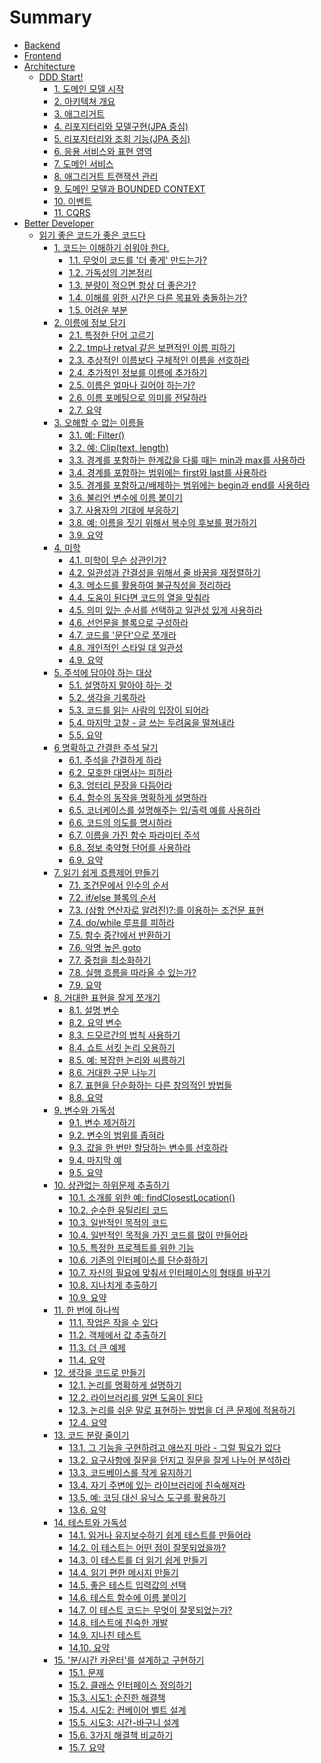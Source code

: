# Summary

* [Backend](content/backend/index.md) 
* [Frontend](content/frontend/index.md)
* [Architecture](content/architecture/index.md)
    * [DDD Start!](content/architecture/ddd-start!/index.md)
        * [1. 도메인 모델 시작](content/architecture/ddd-start!/1.md)
        * [2. 아키텍쳐 개요]()
        * [3. 애그리거트]()
        * [4. 리포지터리와 모델구현(JPA 중심)]()
        * [5. 리포지터리와 조회 기능(JPA 중심)]()
        * [6. 응용 서비스와 표현 영역]()
        * [7. 도메인 서비스]()
        * [8. 애그리거트 트랜잭션 관리]()
        * [9. 도메인 모델과 BOUNDED CONTEXT]()
        * [10. 이벤트]()
        * [11. CQRS]()
* [Better Developer](content/better-developer/index.md)
    * [읽기 좋은 코드가 좋은 코드다](content/better-developer/the-art-of-readable-code/index.md)
        * [1. 코드는 이해하기 쉬워야 한다.](content/better-developer/the-art-of-readable-code/index.md)
            * [1.1. 무엇이 코드를 '더 좋게' 만드는가?](content/better-developer/the-art-of-readable-code/1-1.md)
            * [1.2. 가독성의 기본정리](content/better-developer/the-art-of-readable-code/1-2.md)
            * [1.3. 분량이 적으면 항상 더 좋은가?](content/better-developer/the-art-of-readable-code/1-3.md)
            * [1.4. 이해를 위한 시간은 다른 목표와 충돌하는가?]()
            * [1.5. 어려운 부분]()
        * [2. 이름에 정보 담기]()
            * [2.1. 특정한 단어 고르기]()
            * [2.2. tmp나 retval 같은 보편적인 이름 피하기]()
            * [2.3. 추상적인 이름보다 구체적인 이름을 선호하라]()
            * [2.4. 추가적인 정보를 이름에 추가하기]()
            * [2.5. 이름은 얼마나 길어야 하는가?]()
            * [2.6. 이름 포메팅으로 의미를 전달하라]()
            * [2.7. 요약]()
        * [3. 오해할 수 없는 이름들]()
            * [3.1. 예: Filter()]()
            * [3.2. 예: Clip(text, length)]()
            * [3.3. 경계를 포함하는 한계값을 다룰 때는 min과 max를 사용하라]()
            * [3.4. 경계를 포함하는 범위에는 first와 last를 사용하라]()
            * [3.5. 경계를 포함하고/배제하는 범위에는 begin과 end를 사용하라]()
            * [3.6. 불리언 변수에 이름 붙이기]()
            * [3.7. 사용자의 기대에 부응하기]()
            * [3.8. 예: 이름을 짓기 위해서 복수의 후보를 평가하기]()
            * [3.9. 요약]()
        * [4. 미학]()
            * [4.1. 미학이 무슨 상관인가?]()
            * [4.2. 일관성과 간결성을 위해서 줄 바꿈을 재정렬하기]()
            * [4.3. 메소드를 활용하여 불규칙성을 정리하라]()
            * [4.4. 도움이 된다면 코드의 열을 맞춰라]()
            * [4.5. 의미 있는 순서를 선택하고 일관성 있게 사용하라]()
            * [4.6. 선언문을 블록으로 구성하라]()
            * [4.7. 코드를 '문단'으로 쪼개라]()
            * [4.8. 개인적인 스타일 대 일관성]()
            * [4.9. 요약]()
        * [5. 주석에 담아야 하는 대상]()
            * [5.1. 설명하지 말아야 하는 것]()
            * [5.2. 생각을 기록하라]()
            * [5.3. 코드를 읽는 사람의 입장이 되어라]()
            * [5.4. 마지막 고찰 - 글 쓰는 두려움을 떨쳐내라]()
            * [5.5. 요약]()
        * [6 명확하고 간결한 주석 달기]()
            * [6.1. 주석을 간결하게 하라]()
            * [6.2. 모호한 대명사는 피하라]()
            * [6.3. 엉터리 문장을 다듬어라]()
            * [6.4. 함수의 동작을 명확하게 설명하라]()
            * [6.5. 코너케이스를 설명해주는 입/출력 예를 사용하라]()
            * [6.6. 코드의 의도를 명시하라]()
            * [6.7. 이름을 가진 함수 파라미터 주석]()
            * [6.8. 정보 축약형 단어를 사용하라]()
            * [6.9. 요약]()
        * [7. 읽기 쉽게 흐름제어 만들기]()
            * [7.1. 조건문에서 인수의 순서]()
            * [7.2. if/else 블록의 순서]()
            * [7.3. (삼항 연산자로 알려진)?:를 이용하는 조건문 표현]()
            * [7.4. do/while 루프를 피하라]()
            * [7.5. 함수 중간에서 반환하기]()
            * [7.6. 악명 높은 goto]()
            * [7.7. 중첩을 최소화하기]()
            * [7.8. 실행 흐름을 따라올 수 있는가?]()
            * [7.9. 요약]()
        * [8. 거대한 표현을 잘게 쪼개기]()
            * [8.1. 설명 변수]()
            * [8.2. 요약 변수]()
            * [8.3. 드모르간의 법칙 사용하기]()
            * [8.4. 쇼트 서킷 논리 오용하기]()
            * [8.5. 예: 복잡한 논리와 씨름하기]()
            * [8.6. 거대한 구문 나누기]()
            * [8.7. 표현을 단순화하는 다른 창의적인 방법들]()
            * [8.8. 요약]()
        * [9. 변수와 가독성]()
            * [9.1. 변수 제거하기]()
            * [9.2. 변수의 범위를 좁혀라]()
            * [9.3. 값을 한 번만 할당하는 변수를 선호하라]()
            * [9.4. 마지막 예]()
            * [9.5. 요약]()
        * [10. 상관없는 하위문제 추출하기]()
            * [10.1. 소개를 위한 예: findClosestLocation()]()
            * [10.2. 순수한 유틸리티 코드]()
            * [10.3. 일반적인 목적의 코드]()
            * [10.4. 일반적인 목적을 가진 코드를 많이 만들어라]()
            * [10.5. 특정한 프로젝트를 위한 기능]()
            * [10.6. 기존의 인터페이스를 단순화하기]()
            * [10.7. 자신의 필요에 맞춰서 인터페이스의 형태를 바꾸기]()
            * [10.8. 지나치게 추출하기]()
            * [10.9. 요약]()
        * [11. 한 번에 하나씩]()
            * [11.1. 작업은 작을 수 있다]()
            * [11.2. 객체에서 값 추출하기]()
            * [11.3. 더 큰 예제]()
            * [11.4. 요약]()
        * [12. 생각을 코드로 만들기]()
            * [12.1. 논리를 명확하게 설명하기]()
            * [12.2. 라이브러리를 알면 도움이 된다]()
            * [12.3. 논리를 쉬운 말로 표현하는 방법을 더 큰 문제에 적용하기]()
            * [12.4. 요약]()
        * [13. 코드 분량 줄이기]()
            * [13.1. 그 기능을 구현하려고 애쓰지 마라 - 그럴 필요가 없다]()
            * [13.2. 요구사항에 질문을 던지고 질문을 잘게 나누어 분석하라]()
            * [13.3. 코드베이스를 작게 유지하기]()
            * [13.4. 자기 주변에 있는 라이브러리에 친숙해져라]()
            * [13.5. 예: 코딩 대신 유닉스 도구를 활용하기]()
            * [13.6. 요약]()
        * [14. 테스트와 가독성]()
            * [14.1. 읽거나 유지보수하기 쉽게 테스트를 만들어라]()
            * [14.2. 이 테스트는 어떤 점이 잘못되었을까?]()
            * [14.3. 이 테스트를 더 읽기 쉽게 만들기]()
            * [14.4. 읽기 편한 메시지 만들기]()
            * [14.5. 좋은 테스트 입력값의 선택]()
            * [14.6. 테스트 함수에 이름 붙이기]()
            * [14.7. 이 테스트 코드는 무엇이 잘못되었는가?]()
            * [14.8. 테스트에 친숙한 개발]()
            * [14.9. 지나친 테스트]()
            * [14.10. 요약]()
        * [15. '분/시간 카운터'를 설계하고 구현하기]()
            * [15.1. 문제]()
            * [15.2. 클래스 인터페이스 정의하기]()
            * [15.3. 시도1: 순진한 해결책]()
            * [15.4. 시도2: 컨베이어 벨트 설계]()
            * [15.5. 시도3: 시간-바구니 설계]()
            * [15.6. 3가지 해결책 비교하기]()
            * [15.7. 요약]()